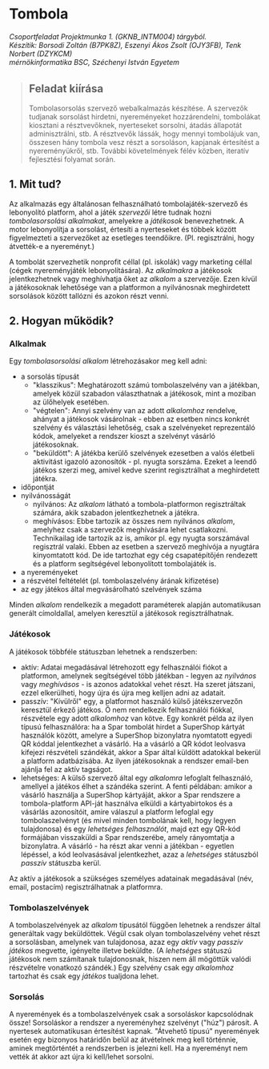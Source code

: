 # Tombola
###### Csoportfeladat Projektmunka 1. (GKNB_INTM004) tárgyból.<br/>Készítik: Borsodi Zoltán (B7PK8Z), Eszenyi Ákos Zsolt (OJY3FB), Tenk Norbert (DZYKCM)<br/>mérnökinformatika BSC, Széchenyi István Egyetem

> ## Feladat kiírása
> Tombolasorsolás szervező webalkalmazás készítése. A szervezők tudjanak sorsolást hirdetni, nyereményeket hozzárendelni, tombolákat kiosztani a résztvevőknek, nyerteseket sorsolni, átadás állapotát adminisztrálni, stb. A résztvevők lássák, hogy mennyi tombolájuk van, összesen hány tombola vesz részt a sorsoláson, kapjanak értesítést a nyereményükről, stb. További követelmények félév közben, iteratív fejlesztési folyamat során.

## 1. Mit tud?
Az alkalmazás egy általánosan felhasználható tombolajáték-szervező és lebonyolító platform, ahol a játék *szervezői* létre tudnak hozni *tombolasorsolási alkalmakat*, amelyekre a *játékosok* benevezhetnek. A motor lebonyolítja a sorsolást, értesíti a nyerteseket és többek között figyelmezteti a szervezőket az esetleges teendőikre. (Pl. regisztrálni, hogy átvették-e a nyereményt.)

A tombolát szervezhetik nonprofit céllal (pl. iskolák) vagy marketing céllal (cégek nyereményjáték lebonyolítására). Az *alkalmakra* a játékosok jelentkezhetnek vagy meghívhatja őket az *alkalom* a szervezője. Ezen kívül a játékosoknak lehetősége van a platformon a nyilvánosnak meghirdetett sorsolások között tallózni és azokon részt venni.

## 2. Hogyan működik?
### Alkalmak
Egy *tombolasorsolási alkalom* létrehozásakor meg kell adni:
- a sorsolás típusát
  - "klasszikus": Meghatározott számú tombolaszelvény van a játékban, amelyek közül szabadon választhatnak a játékosok, mint a moziban az ülőhelyek esetében.
  - "végtelen": Annyi szelvény van az adott *alkalomhoz* rendelve, ahányat a játékosok vásárolnak - ebben az esetben nincs konkrét szelvény és választási lehetőség, csak a szelvényeket reprezentáló kódok, amelyeket a rendszer kioszt a szelvényt vásárló játékosoknak.
  - "beküldött": A játékba kerülő szelvények ezesetben a valós életbeli aktivitást igazoló azonosítók - pl. nyugta sorszáma. Ezeket a leendő játékos szerzi meg, amivel kedve szerint regisztrálhat a meghirdetett játékra.
- időpontját
- nyilvánosságát
  - nyilvános: Az *alkalom* látható a tombola-platformon regisztráltak számára, akik szabadon jelentkezhetnek a játékra.
  - meghívásos: Ebbe tartozik az összes nem nyilvános *alkalom*, amelyhez csak a szervezők meghívására lehet csatlakozni. Technikailag ide tartozik az is, amikor pl. egy nyugta sorszámával regisztrál valaki. Ebben az esetben a szervező meghívója a nyugtára kinyomtatott kód. De ide tartozhat egy cég csapatépítőjén rendezett és a platform segítségével lebonyolított tombolajáték is.
- a nyereményeket
- a részvétel feltételét (pl. tombolaszelvény árának kifizetése)
- az egy játékos által megvásárolható szelvények száma

Minden *alkalom* rendelkezik a megadott paraméterek alapján automatikusan generált címoldallal, amelyen keresztül a játékosok regisztrálhatnak.

### Játékosok
A játékosok többféle státuszban lehetnek a rendszerben:
- aktív: Adatai megadásával létrehozott egy felhasználói fiókot a platformon, amelynek segítségével több játékban - legyen az *nyilvános* vagy *meghívásos* - is azonos adatokkal vehet részt. Ha szeret játszani, ezzel elkerülheti, hogy újra és újra meg kelljen adni az adatait.
- passzív: "Kívülről" egy, a platformot használó külső játékszervezőn keresztül érkező játékos. Ő nem rendelkezik felhasználói fiókkal, részvétele egy adott *alkalomhoz* van kötve. Egy konkrét példa az ilyen típusú felhasználóra: ha a Spar tombolát hirdet a SuperShop kártyát használók között, amelyre a SuperShop bizonylatra nyomtatott egyedi QR kóddal jelentkezhet a vásárló. Ha a vásárló a QR kódot leolvasva kifejezi részvételi szándékát, akkor a Spar által küldött adatokkal bekerül a platform adatbázisába. Az ilyen játékosoknak a rendszer email-ben ajánlja fel az aktív tagságot.
- lehetséges: A külső szervező által egy *alkalomra* lefoglalt felhasználó, amellyel a játékos élhet a szándéka szerint. A fenti példában: amikor a vásárló használja a SuperShop kártyáját, akkor a Spar rendszere a tombola-platform API-ját használva elküldi a kártyabirtokos és a vásárlás azonosítóit, amire válaszul a platform lefoglal egy tombolaszelvényt (és mivel minden tombolának kell, hogy legyen tulajdonosa) és egy *lehetséges felhasználót*, majd ezt egy QR-kód formájában visszaküldi a Spar rendszerébe, amely rányomtatja a bizonylatra. A vásárló - ha részt akar venni a játékban - egyetlen lépéssel, a kód leolvasásával jelentkezhet, azaz a *lehetséges* státuszból *passzív* státuszba kerül.

Az aktív a játékosok a szükséges személyes adatainak megadásával (név, email, postacím) regisztrálhatnak a platformra.

### Tombolaszelvények
A tombolaszelvények az *alkalom* típusától függően lehetnek a rendszer által generáltak vagy beküldöttek. Végül csak olyan tombolaszelvény vehet részt a sorsolásban, amelynek van tulajdonosa, azaz egy *aktív* vagy *passzív* *játékos* megvette, igényelte illetve beküldte. (A *lehetséges* státuszú játékosok nem számítanak tulajdonosnak, hiszen nem áll mögöttük valódi részvételre vonatkozó szándék.) Egy szelvény csak egy *alkalomhoz* tartozhat és csak egy *játékos* tualjdona lehet.

### Sorsolás
A nyeremények és a tombolaszelvények csak a sorsoláskor kapcsolódnak össze! Sorsoláskor a rendszer a nyereményhez szelvényt ("húz") párosít. A nyertesek automatikusan értesítést kapnak. "Átvehető típusú" nyeremények esetén egy bizonyos határidőn belül az átvételnek meg kell történnie, aminek megtörténtét a rendszerben is jelezni kell. Ha a nyereményt nem vették át akkor azt újra ki kell/lehet sorsolni.
